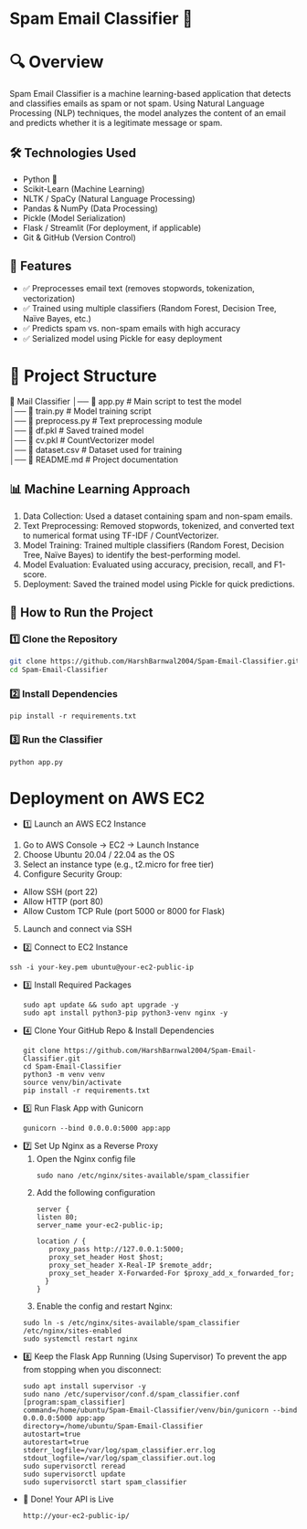 # Spam Email Classifier 🚀
# 🔍 Overview
Spam Email Classifier is a machine learning-based application that detects and classifies emails as spam or not spam. Using Natural Language Processing (NLP) techniques, the model analyzes the content of an email and predicts whether it is a legitimate message or spam.

## 🛠️ Technologies Used
- Python 🐍
- Scikit-Learn (Machine Learning)
- NLTK / SpaCy (Natural Language Processing)
- Pandas & NumPy (Data Processing)
- Pickle (Model Serialization)
- Flask / Streamlit (For deployment, if applicable)
- Git & GitHub (Version Control)

## 📌 Features
- ✅ Preprocesses email text (removes stopwords, tokenization, vectorization)
- ✅ Trained using multiple classifiers (Random Forest, Decision Tree, Naïve Bayes, etc.)
- ✅ Predicts spam vs. non-spam emails with high accuracy
- ✅ Serialized model using Pickle for easy deployment

# 📂 Project Structure
📁 Mail Classifier
│── 📄 app.py             # Main script to test the model  
│── 📄 train.py           # Model training script  
│── 📄 preprocess.py      # Text preprocessing module  
│── 📄 df.pkl             # Saved trained model  
│── 📄 cv.pkl             # CountVectorizer model  
│── 📄 dataset.csv        # Dataset used for training  
│── 📄 README.md          # Project documentation  

## 📊 Machine Learning Approach
1. Data Collection: Used a dataset containing spam and non-spam emails.
2. Text Preprocessing: Removed stopwords, tokenized, and converted text to numerical format using TF-IDF / CountVectorizer.
3. Model Training: Trained multiple classifiers (Random Forest, Decision Tree, Naïve Bayes) to identify the best-performing model.
4. Model Evaluation: Evaluated using accuracy, precision, recall, and F1-score.
5. Deployment: Saved the trained model using Pickle for quick predictions.

## 🚀 How to Run the Project
### 1️⃣ Clone the Repository  
```bash
git clone https://github.com/HarshBarnwal2004/Spam-Email-Classifier.git
cd Spam-Email-Classifier
```
### 2️⃣ Install Dependencies
```
pip install -r requirements.txt
```
### 3️⃣ Run the Classifier
```
python app.py
```
# Deployment on AWS EC2

* 1️⃣ Launch an AWS EC2 Instance
1. Go to AWS Console → EC2 → Launch Instance
2. Choose Ubuntu 20.04 / 22.04 as the OS
3. Select an instance type (e.g., t2.micro for free tier)
4. Configure Security Group:
 * Allow SSH (port 22)
 * Allow HTTP (port 80)
 * Allow Custom TCP Rule (port 5000 or 8000 for Flask)
5. Launch and connect via SSH

* 2️⃣ Connect to EC2 Instance
```
ssh -i your-key.pem ubuntu@your-ec2-public-ip
```
* 3️⃣ Install Required Packages
  ```
  sudo apt update && sudo apt upgrade -y
  sudo apt install python3-pip python3-venv nginx -y
  ```
* 4️⃣ Clone Your GitHub Repo & Install Dependencies
  ```
  git clone https://github.com/HarshBarnwal2004/Spam-Email-Classifier.git
  cd Spam-Email-Classifier
  python3 -m venv venv
  source venv/bin/activate
  pip install -r requirements.txt
  ```
* 5️⃣ Run Flask App with Gunicorn
  ```
  gunicorn --bind 0.0.0.0:5000 app:app
  ```
* 7️⃣ Set Up Nginx as a Reverse Proxy
  1. Open the Nginx config file
     ```
     sudo nano /etc/nginx/sites-available/spam_classifier
     ```
  2. Add the following configuration
     ```
     server {
     listen 80;
     server_name your-ec2-public-ip;

     location / {
        proxy_pass http://127.0.0.1:5000;
        proxy_set_header Host $host;
        proxy_set_header X-Real-IP $remote_addr;
        proxy_set_header X-Forwarded-For $proxy_add_x_forwarded_for;
       }
     }
     ```
  3. Enable the config and restart Nginx:
   ```
   sudo ln -s /etc/nginx/sites-available/spam_classifier /etc/nginx/sites-enabled
   sudo systemctl restart nginx
   ```
* 8️⃣ Keep the Flask App Running (Using Supervisor)
  To prevent the app from stopping when you disconnect:
  ```
  sudo apt install supervisor -y
  sudo nano /etc/supervisor/conf.d/spam_classifier.conf
  [program:spam_classifier]
  command=/home/ubuntu/Spam-Email-Classifier/venv/bin/gunicorn --bind 0.0.0.0:5000 app:app
  directory=/home/ubuntu/Spam-Email-Classifier
  autostart=true
  autorestart=true
  stderr_logfile=/var/log/spam_classifier.err.log
  stdout_logfile=/var/log/spam_classifier.out.log
  sudo supervisorctl reread
  sudo supervisorctl update
  sudo supervisorctl start spam_classifier
  ```
* 🚀 Done! Your API is Live
  ```
  http://your-ec2-public-ip/
  ```


   
   

